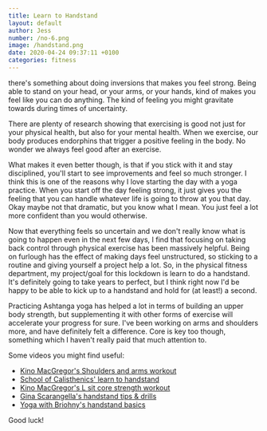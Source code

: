```yaml
---
title: Learn to Handstand
layout: default
author: Jess
number: /no-6.png
image: /handstand.png
date: 2020-04-24 09:37:11 +0100
categories: fitness
---
```


there's something about doing inversions that makes you feel strong. Being able to stand on your head, or your arms, or your hands, kind of makes you feel like you can do anything. The kind of feeling you might gravitate towards during times of uncertainty.

There are plenty of research showing that exercising is good not just for your physical health, but also for your mental health. When we exercise, our body produces endorphins that trigger a positive feeling in the body. No wonder we always feel good after an exercise.

What makes it even better though, is that if you stick with it and stay disciplined, you'll start to see improvements and feel so much stronger. I think this is one of the reasons why I love starting the day with a yoga practice. When you start off the day feeling strong, it just gives you the feeling that you can handle whatever life is going to throw at you that day. Okay maybe not that dramatic, but you know what I mean. You just feel a lot more confident than you would otherwise.

Now that everything feels so uncertain and we don't really know what is going to happen even in the next few days, I find that focusing on taking back control through physical exercise has been massively helpful. Being on furlough has the effect of making days feel unstructured, so sticking to a routine and giving yourself a project help a lot. So, in the physical fitness department, my project/goal for this lockdown is learn to do a handstand. It's definitely going to take years to perfect, but I think right now I'd be happy to be able to kick up to a handstand and hold for (at least!) a second.

Practicing Ashtanga yoga has helped a lot in terms of building an upper body strength, but supplementing it with other forms of exercise will accelerate your progress for sure. I've been working on arms and shoulders more, and have definitely felt a difference. Core is key too though, something which I haven't really paid that much attention to.

Some videos you might find useful:

- [Kino MacGregor's Shoulders and arms workout](https://www.youtube.com/watch?v=V5fiBESK_7U&list=WL&index=25&t=1629s)
- [School of Calisthenics' learn to handstand](https://www.youtube.com/watch?v=Q587Mq8VbrM)
- [Kino MacGregor's L sit core strength workout](https://www.youtube.com/watch?v=5Pgfexjfb20&list=WL&index=24&t=1047s)
- [Gina Scarangella's handstand tips & drills](https://www.youtube.com/watch?v=6X0J51uHxrI)
- [Yoga with Briohny's handstand basics](https://www.youtube.com/watch?v=zErb6KNN6HU)

Good luck!
